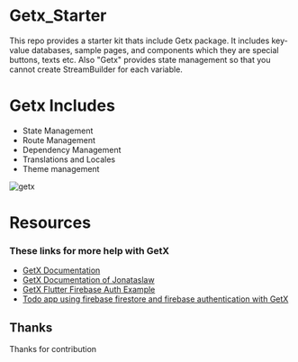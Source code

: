# Getx_Starter
This repo provides a starter kit thats include Getx package. It includes key-value databases, sample pages, and components which they are special buttons, texts etc. Also "Getx" provides state management so that you cannot create StreamBuilder for each variable.

# Getx Includes
- State Management
- Route Management
- Dependency Management
- Translations and Locales
- Theme management

![getx](https://user-images.githubusercontent.com/67058617/138608959-f2ec5d3f-15d5-4e32-abee-c81cca9ead65.png)

# Resources
### These links for more help with GetX
- <a href="https://pub.dev/packages/get" target="_blank">GetX Documentation</a>
- <a href="https://github.com/jonataslaw/getx" target="_blank">GetX Documentation of Jonataslaw</a>
- <a href="https://jeffmcmorris.medium.com/getx-flutter-firebase-auth-example-b383c1dd1de2" target="_blank">GetX Flutter Firebase Auth Example</a>
- <a href="https://loic-ngou.medium.com/flutter-how-to-create-a-todo-app-using-firebase-firestore-and-firebase-authentication-with-getx-89bdaacc6de6" target="_blank">Todo app using firebase firestore and firebase authentication with GetX</a>

## Thanks
Thanks for contribution <yekkaplan>
